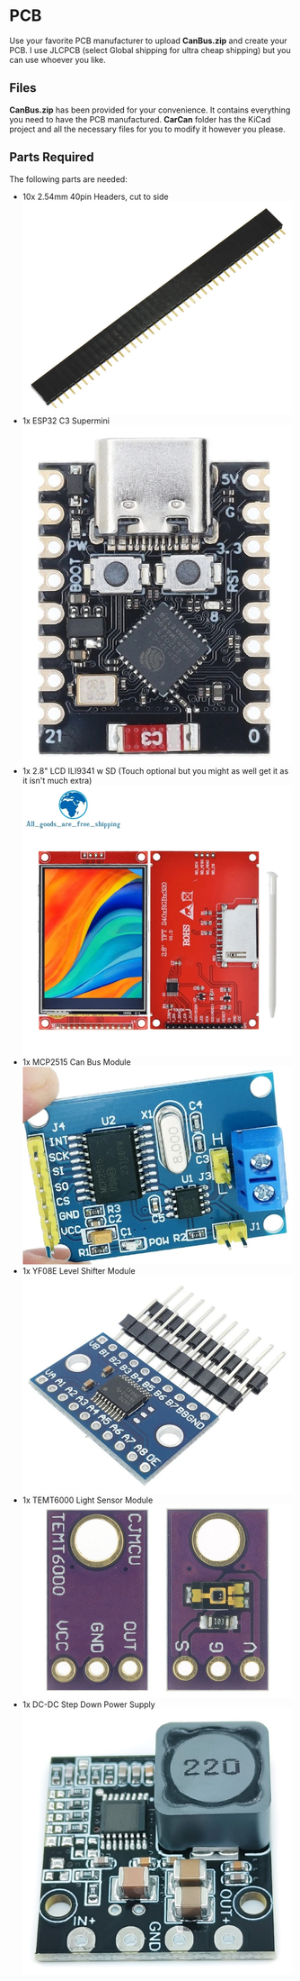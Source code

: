 # PCB

Use your favorite PCB manufacturer to upload **CanBus.zip** and create your PCB. I use JLCPCB (select Global shipping for ultra cheap shipping) but you can use whoever you like.

## Files

**CanBus.zip** has been provided for your convenience. It contains everything you need to have the PCB manufactured.
**CarCan** folder has the KiCad project and all the necessary files for you to modify it however you please.

## Parts Required
The following parts are needed:
* 10x 2.54mm 40pin Headers, cut to side
![Header](Components\40Pin.jpg)
* 1x ESP32 C3 Supermini
![ESP32](Components\ESP32C3.jpg)
* 1x 2.8" LCD ILI9341 w SD (Touch optional but you might as well get it as it isn't much extra)
![LCD](Components\LCD.jpg)
* 1x MCP2515 Can Bus Module
![MCP2515](Components\MCP2515.jpg)
* 1x YF08E Level Shifter Module
![Level Shifter](Components\LevelShifter.jpg)
* 1x TEMT6000 Light Sensor Module
![Light Sensor](Components\TEMT6000.jpg)
* 1x DC-DC Step Down Power Supply
![Power Supply](Components\PowerModule.jpg)

